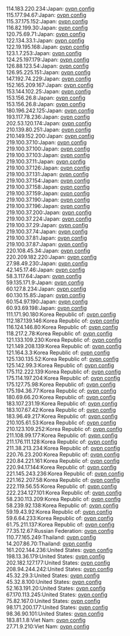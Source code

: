 114.183.220.234:Japan: [ovpn config](vpn/114_183_220_234.ovpn)  
115.177.94.67:Japan: [ovpn config](vpn/115_177_94_67.ovpn)  
115.37.175.152:Japan: [ovpn config](vpn/115_37_175_152.ovpn)  
116.82.199.30:Japan: [ovpn config](vpn/116_82_199_30.ovpn)  
120.75.69.71:Japan: [ovpn config](vpn/120_75_69_71.ovpn)  
122.134.33.1:Japan: [ovpn config](vpn/122_134_33_1.ovpn)  
122.19.195.168:Japan: [ovpn config](vpn/122_19_195_168.ovpn)  
123.1.7.253:Japan: [ovpn config](vpn/123_1_7_253.ovpn)  
124.25.197.179:Japan: [ovpn config](vpn/124_25_197_179.ovpn)  
126.88.123.54:Japan: [ovpn config](vpn/126_88_123_54.ovpn)  
126.95.225.151:Japan: [ovpn config](vpn/126_95_225_151.ovpn)  
147.192.74.229:Japan: [ovpn config](vpn/147_192_74_229.ovpn)  
152.165.209.167:Japan: [ovpn config](vpn/152_165_209_167.ovpn)  
153.144.102.25:Japan: [ovpn config](vpn/153_144_102_25.ovpn)  
153.156.26.8:Japan: [ovpn config](vpn/153_156_26_8.ovpn)  
153.156.26.8:Japan: [ovpn config](vpn/153_156_26_8.ovpn)  
180.196.242.125:Japan: [ovpn config](vpn/180_196_242_125.ovpn)  
193.117.78.236:Japan: [ovpn config](vpn/193_117_78_236.ovpn)  
202.53.120.174:Japan: [ovpn config](vpn/202_53_120_174.ovpn)  
210.139.80.251:Japan: [ovpn config](vpn/210_139_80_251.ovpn)  
210.149.152.200:Japan: [ovpn config](vpn/210_149_152_200.ovpn)  
219.100.37.10:Japan: [ovpn config](vpn/219_100_37_10.ovpn)  
219.100.37.100:Japan: [ovpn config](vpn/219_100_37_100.ovpn)  
219.100.37.103:Japan: [ovpn config](vpn/219_100_37_103.ovpn)  
219.100.37.11:Japan: [ovpn config](vpn/219_100_37_11.ovpn)  
219.100.37.126:Japan: [ovpn config](vpn/219_100_37_126.ovpn)  
219.100.37.131:Japan: [ovpn config](vpn/219_100_37_131.ovpn)  
219.100.37.154:Japan: [ovpn config](vpn/219_100_37_154.ovpn)  
219.100.37.158:Japan: [ovpn config](vpn/219_100_37_158.ovpn)  
219.100.37.159:Japan: [ovpn config](vpn/219_100_37_159.ovpn)  
219.100.37.190:Japan: [ovpn config](vpn/219_100_37_190.ovpn)  
219.100.37.196:Japan: [ovpn config](vpn/219_100_37_196.ovpn)  
219.100.37.200:Japan: [ovpn config](vpn/219_100_37_200.ovpn)  
219.100.37.224:Japan: [ovpn config](vpn/219_100_37_224.ovpn)  
219.100.37.29:Japan: [ovpn config](vpn/219_100_37_29.ovpn)  
219.100.37.74:Japan: [ovpn config](vpn/219_100_37_74.ovpn)  
219.100.37.81:Japan: [ovpn config](vpn/219_100_37_81.ovpn)  
219.100.37.87:Japan: [ovpn config](vpn/219_100_37_87.ovpn)  
220.108.45.34:Japan: [ovpn config](vpn/220_108_45_34.ovpn)  
220.209.182.220:Japan: [ovpn config](vpn/220_209_182_220.ovpn)  
27.98.49.230:Japan: [ovpn config](vpn/27_98_49_230.ovpn)  
42.145.17.46:Japan: [ovpn config](vpn/42_145_17_46.ovpn)  
58.3.117.64:Japan: [ovpn config](vpn/58_3_117_64.ovpn)  
59.135.171.9:Japan: [ovpn config](vpn/59_135_171_9.ovpn)  
60.127.8.234:Japan: [ovpn config](vpn/60_127_8_234.ovpn)  
60.130.15.85:Japan: [ovpn config](vpn/60_130_15_85.ovpn)  
60.154.97.190:Japan: [ovpn config](vpn/60_154_97_190.ovpn)  
60.93.69.198:Japan: [ovpn config](vpn/60_93_69_198.ovpn)  
111.171.90.180:Korea Republic of: [ovpn config](vpn/111_171_90_180.ovpn)  
112.187.139.146:Korea Republic of: [ovpn config](vpn/112_187_139_146.ovpn)  
116.124.146.80:Korea Republic of: [ovpn config](vpn/116_124_146_80.ovpn)  
118.217.2.78:Korea Republic of: [ovpn config](vpn/118_217_2_78.ovpn)  
121.133.109.230:Korea Republic of: [ovpn config](vpn/121_133_109_230.ovpn)  
121.149.208.139:Korea Republic of: [ovpn config](vpn/121_149_208_139.ovpn)  
121.164.3.3:Korea Republic of: [ovpn config](vpn/121_164_3_3.ovpn)  
125.130.135.52:Korea Republic of: [ovpn config](vpn/125_130_135_52.ovpn)  
125.142.99.3:Korea Republic of: [ovpn config](vpn/125_142_99_3.ovpn)  
175.112.222.139:Korea Republic of: [ovpn config](vpn/175_112_222_139.ovpn)  
175.114.197.204:Korea Republic of: [ovpn config](vpn/175_114_197_204.ovpn)  
175.127.75.98:Korea Republic of: [ovpn config](vpn/175_127_75_98.ovpn)  
175.194.36.77:Korea Republic of: [ovpn config](vpn/175_194_36_77.ovpn)  
180.69.66.20:Korea Republic of: [ovpn config](vpn/180_69_66_20.ovpn)  
183.107.231.19:Korea Republic of: [ovpn config](vpn/183_107_231_19.ovpn)  
183.107.67.42:Korea Republic of: [ovpn config](vpn/183_107_67_42.ovpn)  
183.96.49.217:Korea Republic of: [ovpn config](vpn/183_96_49_217.ovpn)  
210.105.61.53:Korea Republic of: [ovpn config](vpn/210_105_61_53.ovpn)  
210.123.109.252:Korea Republic of: [ovpn config](vpn/210_123_109_252.ovpn)  
211.108.99.177:Korea Republic of: [ovpn config](vpn/211_108_99_177.ovpn)  
211.176.111.128:Korea Republic of: [ovpn config](vpn/211_176_111_128.ovpn)  
211.38.213.234:Korea Republic of: [ovpn config](vpn/211_38_213_234.ovpn)  
220.76.23.200:Korea Republic of: [ovpn config](vpn/220_76_23_200.ovpn)  
220.84.221.161:Korea Republic of: [ovpn config](vpn/220_84_221_161.ovpn)  
220.94.17.144:Korea Republic of: [ovpn config](vpn/220_94_17_144.ovpn)  
221.145.243.236:Korea Republic of: [ovpn config](vpn/221_145_243_236.ovpn)  
221.162.207.58:Korea Republic of: [ovpn config](vpn/221_162_207_58.ovpn)  
222.119.56.55:Korea Republic of: [ovpn config](vpn/222_119_56_55.ovpn)  
222.234.127.101:Korea Republic of: [ovpn config](vpn/222_234_127_101.ovpn)  
58.230.113.209:Korea Republic of: [ovpn config](vpn/58_230_113_209.ovpn)  
58.239.92.138:Korea Republic of: [ovpn config](vpn/58_239_92_138.ovpn)  
59.19.43.92:Korea Republic of: [ovpn config](vpn/59_19_43_92.ovpn)  
59.6.64.233:Korea Republic of: [ovpn config](vpn/59_6_64_233.ovpn)  
61.75.211.137:Korea Republic of: [ovpn config](vpn/61_75_211_137.ovpn)  
77.35.12.67:Russian Federation: [ovpn config](vpn/77_35_12_67.ovpn)  
110.77.165.249:Thailand: [ovpn config](vpn/110_77_165_249.ovpn)  
14.207.86.70:Thailand: [ovpn config](vpn/14_207_86_70.ovpn)  
161.202.144.236:United States: [ovpn config](vpn/161_202_144_236.ovpn)  
198.13.36.179:United States: [ovpn config](vpn/198_13_36_179.ovpn)  
202.182.127.177:United States: [ovpn config](vpn/202_182_127_177.ovpn)  
208.94.244.242:United States: [ovpn config](vpn/208_94_244_242.ovpn)  
45.32.29.3:United States: [ovpn config](vpn/45_32_29_3.ovpn)  
45.32.8.100:United States: [ovpn config](vpn/45_32_8_100.ovpn)  
52.163.191.20:United States: [ovpn config](vpn/52_163_191_20.ovpn)  
67.170.113.245:United States: [ovpn config](vpn/67_170_113_245.ovpn)  
75.82.167.0:United States: [ovpn config](vpn/75_82_167_0.ovpn)  
98.171.200.177:United States: [ovpn config](vpn/98_171_200_177.ovpn)  
98.36.90.101:United States: [ovpn config](vpn/98_36_90_101.ovpn)  
183.81.1.8:Viet Nam: [ovpn config](vpn/183_81_1_8.ovpn)  
27.71.9.210:Viet Nam: [ovpn config](vpn/27_71_9_210.ovpn)  

